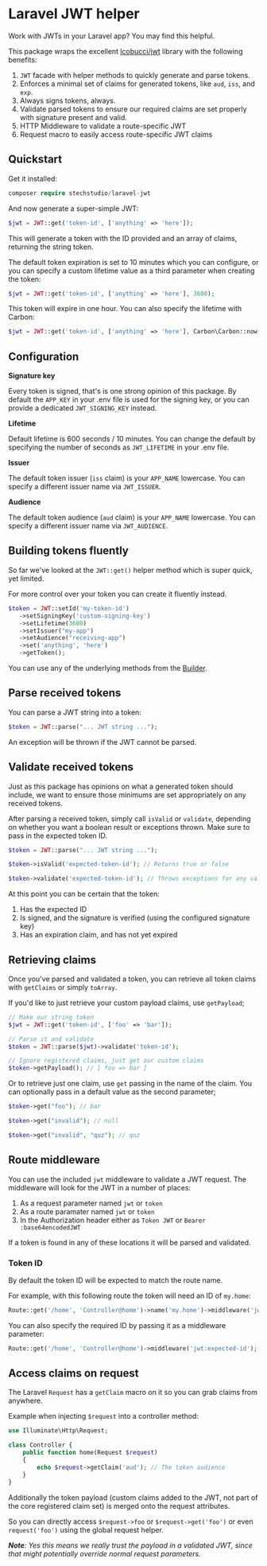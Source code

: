 # Laravel JWT helper

Work with JWTs in your Laravel app? You may find this helpful.

This package wraps the excellent [lcobucci/jwt](https://github.com/lcobucci/jwt) library with the following benefits:

1) `JWT` facade with helper methods to quickly generate and parse tokens.
2) Enforces a minimal set of claims for generated tokens, like `aud`, `iss`, and `exp`. 
3) Always signs tokens, always.
4) Validate parsed tokens to ensure our required claims are set properly with signature present and valid.
5) HTTP Middleware to validate a route-specific JWT
6) Request macro to easily access route-specific JWT claims

## Quickstart

Get it installed:

```php
composer require stechstudio/laravel-jwt
```

And now generate a super-simple JWT:

```php
$jwt = JWT::get('token-id', ['anything' => 'here']);
```

This will generate a token with the ID provided and an array of claims, returning the string token.

The default token expiration is set to 10 minutes which you can configure, or you can specify a custom lifetime value as a third parameter when creating the token:

```php
$jwt = JWT::get('token-id', ['anything' => 'here'], 3600);
```

This token will expire in one hour. You can also specify the lifetime with Carbon:

```php
$jwt = JWT::get('token-id', ['anything' => 'here'], Carbon\Carbon::now()->addMinutes(60));
```

## Configuration

**Signature key**

Every token is signed, that's is one strong opinion of this package. By default the `APP_KEY` in your .env file is used for the signing key, or you can provide a dedicated `JWT_SIGNING_KEY` instead.

**Lifetime**

Default lifetime is 600 seconds / 10 minutes. You can change the default by specifying the number of seconds as `JWT_LIFETIME` in your .env file.

**Issuer**

The default token issuer (`iss` claim) is your `APP_NAME` lowercase. You can specify a different issuer name via `JWT_ISSUER`.

**Audience**

 The default token audience (`aud` claim) is your `APP_NAME` lowercase. You can specify a different issuer name via `JWT_AUDIENCE`.
 
 ## Building tokens fluently
 
 So far we've looked at the `JWT::get()` helper method which is super quick, yet limited. 
 
 For more control over your token you can create it fluently instead. 
 
 ```php
 $token = JWT::setId('my-token-id')
    ->setSigningKey('custom-signing-key')
    ->setLifetime(3600)
    ->setIssuer("my-app")
    ->setAudience("receiving-app")
    ->set('anything', 'here')
    ->getToken();
 ```
 
 You can use any of the underlying methods from the [Builder](https://github.com/lcobucci/jwt/blob/3.2/README.md#user-content-creating).
 
 ## Parse received tokens
 
 You can parse a JWT string into a token:
 
 ```php
 $token = JWT::parse("... JWT string ...");
 ```
 
 An exception will be thrown if the JWT cannot be parsed.
 
 ## Validate received tokens
 
 Just as this package has opinions on what a generated token should include, we want to ensure those minimums are set appropriately on any received tokens.
 
 After parsing a received token, simply call `isValid` or `validate`, depending on whether you want a boolean result or exceptions thrown. Make sure to pass in the expected token ID.
 
 ```php
$token = JWT::parse("... JWT string ...");

$token->isValid('expected-token-id'); // Returns true or false

$token->validate('expected-token-id'); // Throws exceptions for any validation failure
 ```
 
 At this point you can be certain that the token:
  
 1) Has the expected ID
 2) Is signed, and the signature is verified (using the configured signature key)
 3) Has an expiration claim, and has not yet expired 
 
 ## Retrieving claims
 
 Once you've parsed and validated a token, you can retrieve all token claims with `getClaims` or simply `toArray`. 
 
 If you'd like to just retrieve your custom payload claims, use `getPayload`;
 
 ```php
 // Make our string token
 $jwt = JWT::get('token-id', ['foo' => 'bar']);
 
 // Parse it and validate
 $token = JWT::parse($jwt)->validate('token-id');
 
 // Ignore registered claims, just get our custom claims
 $token->getPayload(); // [ foo => bar ]
 ```
 
 Or to retrieve just one claim, use `get` passing in the name of the claim. You can optionally pass in a default value as the second parameter;
 
 ```php
 $token->get("foo"); // bar
 
 $token->get("invalid"); // null
 
 $token->get("invalid", "quz"); // quz
 ```
 
## Route middleware

You can use the included `jwt` middleware to validate a JWT request. The middleware will look for the JWT in a number of places:
 
1) As a request parameter named `jwt` or `token`
2) As a route paramater named `jwt` or `token`
3) In the Authorization header either as `Token JWT` or `Bearer :base64encodedJWT`

If a token is found in any of these locations it will be parsed and validated. 

### Token ID

By default the token ID will be expected to match the route name.

For example, with this following route the token will need an ID of `my.home`:

```php
Route::get('/home', 'Controller@home')->name('my.home')->middleware('jwt');
```

You can also specify the required ID by passing it as a middleware parameter:

```php
Route::get('/home', 'Controller@home')->middleware('jwt:expected-id');
```

## Access claims on request

The Laravel `Request` has a `getClaim` macro on it so you can grab claims from anywhere.

Example when injecting `$request` into a controller method:

```php
use Illuminate\Http\Request;

class Controller {
    public function home(Request $request)
    {
        echo $request->getClaim('aud'); // The token audience    
    }
}
```

Additionally the token payload (custom claims added to the JWT, not part of the core registered claim set) is merged onto the request attributes.

So you can directly access `$request->foo` or `$request->get('foo')` or even `request('foo')` using the global request helper.

_**Note**: Yes this means we _really_ trust the payload in a validated JWT, since that might potentially override normal request parameters._  